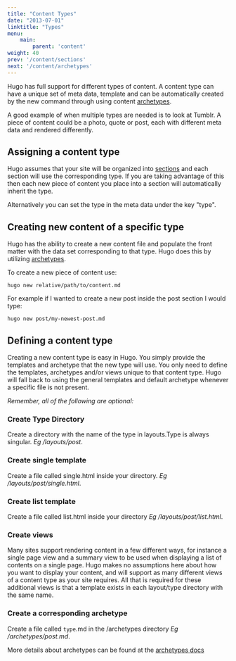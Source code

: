 ```yaml
---
title: "Content Types"
date: "2013-07-01"
linktitle: "Types"
menu:
    main:
        parent: 'content'
weight: 40
prev: '/content/sections'
next: '/content/archetypes'
---
```


Hugo has full support for different types of content. A content type can have a
unique set of meta data, template and can be automatically created by the new
command through using content [archetypes](/content/archetypes).

A good example of when multiple types are needed is to look at Tumblr. A piece
of content could be a photo, quote or post, each with different meta data and
rendered differently.

## Assigning a content type

Hugo assumes that your site will be organized into [sections](/content/sections)
and each section will use the corresponding type. If you are taking advantage of
this then each new piece of content you place into a section will automatically
inherit the type.

Alternatively you can set the type in the meta data under the key "type".


## Creating new content of a specific type

Hugo has the ability to create a new content file and populate the front matter
with the data set corresponding to that type. Hugo does this by utilizing
[archetypes](/content/archetypes).

To create a new piece of content use:

    hugo new relative/path/to/content.md

For example if I wanted to create a new post inside the post section I would type:

    hugo new post/my-newest-post.md


## Defining a content type

Creating a new content type is easy in Hugo. You simply provide the templates and archetype
that the new type will use. You only need to define the templates, archetypes and/or views
unique to that content type. Hugo will fall back to using the general templates and default archetype
whenever a specific file is not present.

*Remember, all of the following are optional:*

### Create Type Directory
Create a directory with the name of the type in layouts.Type is always singular.  *Eg /layouts/post*.

### Create single template
Create a file called single.html inside your directory. *Eg /layouts/post/single.html*.

### Create list template
Create a file called list.html inside your directory  *Eg /layouts/post/list.html*.

### Create views
Many sites support rendering content in a few different ways, for
instance a single page view and a summary view to be used when displaying a list
of contents on a single page. Hugo makes no assumptions here about how you want
to display your content, and will support as many different views of a content
type as your site requires. All that is required for these additional views is
that a template exists in each layout/type directory with the same name.

### Create a corresponding archetype

Create a file called `type`.md in the /archetypes directory *Eg /archetypes/post.md*.

More details about archetypes can be found at the [archetypes docs](/content/archetypes)
